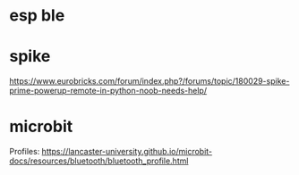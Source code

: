 # esp ble


# spike

https://www.eurobricks.com/forum/index.php?/forums/topic/180029-spike-prime-powerup-remote-in-python-noob-needs-help/

# microbit

Profiles: https://lancaster-university.github.io/microbit-docs/resources/bluetooth/bluetooth_profile.html
